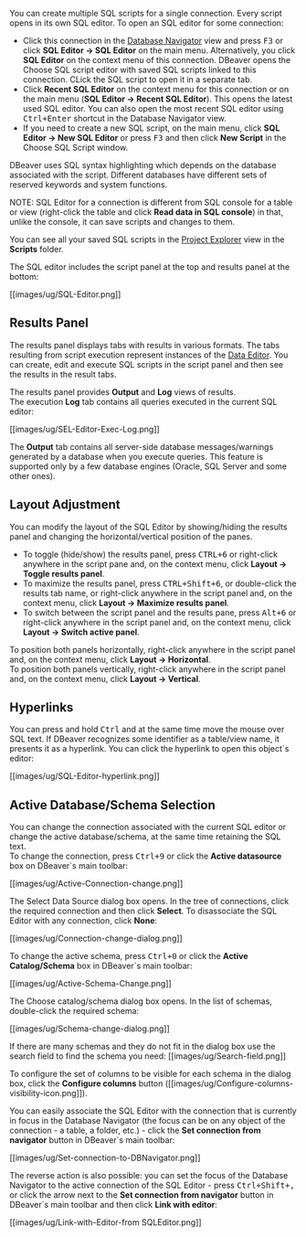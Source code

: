 You can create multiple SQL scripts for a single connection. Every script opens in its own SQL editor. 
To open an SQL editor for some connection:
* Click this connection in the [Database Navigator](https://github.com/dbeaver/dbeaver/wiki/Database-Navigator) view and press <kbd>F3</kbd> or click **SQL Editor -> SQL Editor** on the main menu. Alternatively, you click **SQL Editor** on the context menu of this connection. DBeaver opens the Choose SQL script editor with saved SQL scripts linked to this connection. CLick the SQL script to open it in a separate tab.
* Click **Recent SQL Editor** on the context menu for this connection or on the main menu (**SQL Editor -> Recent SQL Editor**). This opens the latest used SQL editor. You can also open the most recent SQL editor using <kbd>Ctrl+Enter</kbd> shortcut in the Database Navigator view.
* If you need to create a new SQL script, on the main menu, click **SQL Editor -> New SQL Editor** or press <kbd>F3</kbd> and then click **New Script** in the Choose SQL Script window.

DBeaver uses SQL syntax highlighting which depends on the database associated with the script. Different databases have different sets of reserved keywords and system functions.

NOTE: SQL Editor for a connection is different from SQL console for a table or view (right-click the table and click **Read data in SQL console**) in that, unlike the console, it can save scripts and changes to them.

You can see all your saved SQL scripts in the [Project Explorer](https://github.com/dbeaver/dbeaver/wiki/Project-Explorer) view in the **Scripts** folder.

The SQL editor includes the script panel at the top and results panel at the bottom:

[[images/ug/SQL-Editor.png]]

## Results Panel
The results panel displays tabs with results in various formats. The tabs resulting from script execution represent instances of the [Data Editor](https://github.com/dbeaver/dbeaver/wiki/Data-Editor). You can create, edit and execute SQL scripts in the script panel and then see the results in the result tabs.

The results panel provides **Output** and **Log** views of results.  
The execution **Log** tab contains all queries executed in the current SQL editor:

[[images/ug/SEL-Editor-Exec-Log.png]]

The **Output** tab contains all server-side database messages/warnings generated by a database when you execute queries. This feature is supported only by a few database engines (Oracle, SQL Server and some other ones). 

## Layout Adjustment
You can modify the layout of the SQL Editor by showing/hiding the results panel and changing the horizontal/vertical position of the panes.
* To toggle (hide/show) the results panel, press <kbd>CTRL+6</kbd> or right-click anywhere in the script pane and, on the context menu, click **Layout -> Toggle results panel**.
* To maximize the results panel, press <kbd>CTRL+Shift+6</kbd>, or double-click the results tab name, or right-click anywhere in the script panel and, on the context menu, click **Layout -> Maximize results panel**.
* To switch between the script panel and the results pane, press <kbd>Alt+6</kbd> or right-click anywhere in the script panel and, on the context menu, click **Layout -> Switch active panel**.

To position both panels horizontally, right-click anywhere in the script panel and, on the context menu, click **Layout -> Horizontal**.  
To position both panels vertically, right-click anywhere in the script panel and, on the context menu, click **Layout -> Vertical**.

## Hyperlinks
You can press and hold <kbd>Ctrl</kbd> and at the same time move the mouse over SQL text. If DBeaver recognizes some identifier as a table/view name, it presents it as a hyperlink. You can click the hyperlink to open this object`s editor:

[[images/ug/SQL-Editor-hyperlink.png]]  

## Active Database/Schema Selection
You can change the connection associated with the current SQL editor or change the active database/schema, at the same time retaining the SQL text.  
To change the connection, press <kbd>Ctrl+9</kbd> or click the **Active datasource** box on DBeaver`s main toolbar:

[[images/ug/Active-Connection-change.png]]

The Select Data Source dialog box opens. In the tree of connections, click the required connection and then click **Select**. To disassociate the SQL Editor with any connection, click **None**:

[[images/ug/Connection-change-dialog.png]]

To change the active schema, press <kbd>Ctrl+0</kbd> or click the **Active Catalog/Schema** box in DBeaver`s main toolbar:

[[images/ug/Active-Schema-Change.png]]

The Choose catalog/schema dialog box opens. In the list of schemas, double-click the required schema:

[[images/ug/Schema-change-dialog.png]]

If there are many schemas and they do not fit in the dialog box use the search field to find the schema you need: [[images/ug/Search-field.png]]

To configure the set of columns to be visible for each schema in the dialog box, click the **Configure columns** button ([[images/ug/Configure-columns-visibility-icon.png]]).

You can easily associate the SQL Editor with the connection that is currently in focus in the Database Navigator (the focus can be on any object of the connection - a table, a folder, etc.) - click the **Set connection from navigator** button in DBeaver`s main toolbar:

[[images/ug/Set-connection-to-DBNavigator.png]]

The reverse action is also possible: you can set the focus of the Database Navigator to the active connection of the SQL Editor - press <kbd>Ctrl+Shift+,</kbd> or click the arrow next to the **Set connection from navigator** button in DBeaver`s main toolbar and then click **Link with editor**:

[[images/ug/Link-with-Editor-from SQLEditor.png]]
